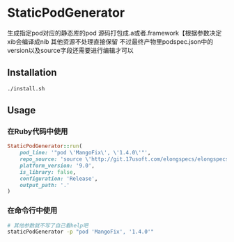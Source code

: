 # StaticPodGenerator

生成指定pod对应的静态库的pod 
源码打包成.a或者.framework【根据参数决定 
xib会编译成nib 
其他资源不处理直接保留 
不过最终产物里podspec.json中的version以及source字段还需要进行编辑才可以

## Installation

```bash
./install.sh
```

## Usage

### 在Ruby代码中使用
```ruby
StaticPodGenerator::run(
    pod_line: '"pod \'MangoFix\', \'1.4.0\'"',
    repo_source: 'source \'http://git.17usoft.com/elongspecs/elongspecs.git\'',
    platform_version: '9.0',
    is_library: false,
    configuration: 'Release',
    output_path: '.'
)
```

### 在命令行中使用
```bash
# 其他参数就不写了自己看help吧
staticPodGenerator -p "pod 'MangoFix', '1.4.0'"
```
